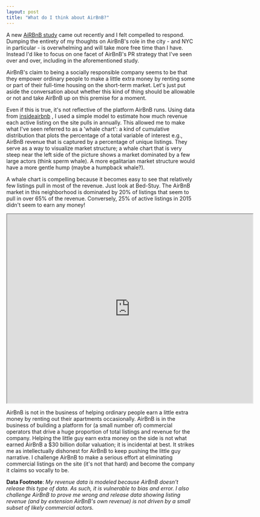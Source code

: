```yaml
---
layout: post
title: "What do I think about AirBnB?"
---
```


A new [AiRBnB study](https://www.airbnbaction.com/how-airbnb-can-support-low-income-neighborhoods-in-nyc/) came out recently and I felt compelled to respond. Dumping the entirety of my thoughts on AirBnB's role in the city - and NYC in particular - is overwhelming and will take more free time than I have. Instead I'd like to focus on one facet of AirBnB's PR strategy that I've seen over and over, including in the aforementioned study.

AirBnB's claim to being a socially responsible company seems to be that they empower ordinary people to make a little extra money by renting some or part of their full-time housing on the short-term market. Let's just put aside the conversation about whether this kind of thing should be allowable or not and take AirBnB up on this premise for a moment.

Even if this is true, it's not reflective of the platform AirBnB runs. Using data from [insideairbnb](http://www.insideairbnb.com) , I used a simple model to estimate how much revenue each active listing on the site pulls in annually. This allowed me to make what I've seen referred to as a 'whale chart': a kind of cumulative distribution that plots the percentage of a total variable of interest e.g., AirBnB revenue that is captured by a percentage of unique listings. They serve as a way to visualize market structure; a whale chart that is very steep near the left side of the picture shows a market dominated by a few large actors (think sperm whale). A more egalitarian market structure would have a more gentle hump (maybe a humpback whale?).

A whale chart is compelling because it becomes easy to see that relatively few listings pull in most of the revenue. Just look at Bed-Stuy. The AirBnB market in this neighborhood is dominated by 20% of listings that seem to pull in over 65% of the revenue. Conversely, 25% of active listings in 2015 didn't seem to earn any money!

<iframe width="650" height="500" frameborder="50" scrolling="no" src="https://plot.ly/~s_rimmele/50.embed?share_key=pJIkh7YjpMsPWSDTpE4Zvo"></iframe>


AirBnB is not in the business of helping ordinary people earn a little extra money by renting out their apartments occasionally. AirBnB is in the business of building a platform for (a small number of) commercial operators that drive a huge proportion of total listings and revenue for the company. Helping the little guy earn extra money on the side is not what earned AirBnB a $30 billion dollar valuation; it is incidental at best. It strikes me as intellectually dishonest for AirBnB to keep pushing the little guy narrative. I challenge AirBnB to make a serious effort at eliminating commercial listings on the site (it's not that hard) and become the company it claims so vocally to be.

**Data Footnote**: *My revenue data is modeled because AirBnB doesn't release this type of data. As such, it is vulnerable to bias and error. I also challenge AirBnB to prove me wrong and release data showing listing revenue (and by extension AirBnB's own revenue) is not driven by a small subset of likely commercial actors.*
